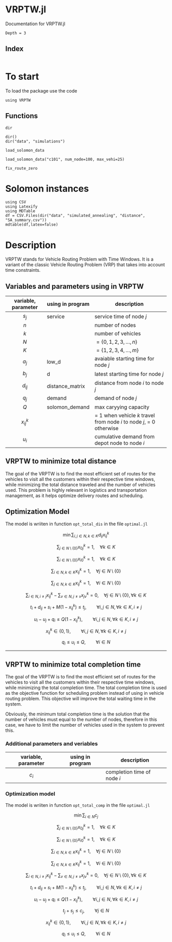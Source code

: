 # VRPTW.jl

Documentation for VRPTW.jl

```@contents
Depth = 3
```

## Index

```@index
```


# To start
To load the package use the code 

```@repl 1
using VRPTW
```

## Functions

```@docs
dir
```

```@repl 1
dir()
dir("data", "simulations")
```

```@docs
load_solomon_data
```

```@repl 1
load_solomon_data("c101", num_node=100, max_vehi=25)
```

```@docs
fix_route_zero
```

# Solomon instances

```@eval
using CSV
using Latexify
using MDTable
df = CSV.Files(dir("data", "simulated_annealing", "distance", "SA_summary.csv"))
mdtable(df,latex=false)
```

# Description

VRPTW stands for Vehicle Routing Problem with Time Windows. It is a variant of the classic Vehicle Routing Problem (VRP) that takes into account time constraints.

## Variables and parameters using in VRPTW

| variable, parameter | using in program | description                                                          |
| :-----------------: | ---------------- | -------------------------------------------------------------------- |
|        $s_j$        | service          | service time of node $j$                                             |
|         $n$         |                  | number of nodes                                                      |
|         $k$         |                  | number of vehicles                                                   |
|         $N$         |                  | $=\{0, 1, 2, 3, \dots, n\}$                                          |
|         $K$         |                  | $=\{1, 2, 3, 4, \dots, m\}$                                          |
|        $a_j$        | low_d            | avaiable starting time for node $j$                                  |
|        $b_j$        | d                | latest starting time for node $j$                                    |
|      $d_{ij}$       | distance_matrix  | distance from node $i$ to node $j$                                   |
|        $q_j$        | demand           | demand of node $j$                                                   |
|         $Q$         | solomon_demand   | max caryying capacity                                                |
|     $x_{ij}^k$      |                  | = 1 when vehicle $k$ travel from node $i$ to node $j$, = 0 otherwise |
|        $u_i$        |                  | cumulative demand from depot node to node $i$                        |

## VRPTW to minimize total distance

The goal of the VRPTW is to find the most efficient set of routes for the vehicles to visit all the customers within their respective time windows, while minimizing the total distance traveled and the number of vehicles used. This problem is highly relevant in logistics and transportation management, as it helps optimize delivery routes and scheduling.

## Optimization Model

The model is wriiten in function `opt_total_dis` in the file `optimal.jl`

```math
\min \sum_{i,j\in N, k\in K}d_{ij}x_{ij}^k 
```

```math
 \sum_{j\in N\setminus\{0\}} x_{0j}^k=1, \quad \forall k\in K
```

```math 
\sum_{i\in N\setminus\{0\}} x_{i0}^k=1, \quad \forall k\in K 
```

```math 
\sum_{i\in N, k\in K} x_{ij}^k=1, \quad \forall j\in N\setminus\{0\} 
```

```math
 \sum_{j\in N, k\in K} x_{ij}^k=1, \quad \forall i\in N\setminus\{0\} 
```

```math 
\sum_{i\in N, i\neq j} x_{ij}^k - \sum_{v\in N, j\neq v} x_{jv}^k=0, \quad \forall j\in N\setminus\{0\}, \forall k\in K
```

```math
t_i + d_{ij} + s_i + M(1-x_{ij}^k) \leq t_j, \qquad\forall i,j\in N, \forall k\in K, i\neq j
```

```math
u_i-u_j+q_i\leq Q(1-x_{ij}^k),\qquad\forall i,j\in N, \forall k\in K, i\neq j
```

```math
x_{ij}^k\in \{0,1\},\qquad\forall i,j\in N, \forall k\in K, i\neq j
```

```math
q_i\leq  u_i\leq Q,\qquad\forall i\in N
```

---

## VRPTW to minimize total completion time 

The goal of the VRPTW is to find the most efficient set of routes for the vehicles to visit all the customers within their respective time windows, while minimizing the total completion time. The total completion time is used as the objective function for scheduling problem instead of using in vehicle routing problem. This objective will improve the total waiting time in the system.

Obviously, the minimum total completion time is the solution that the number of vehicles must equal to the number of nodes, therefore in this case, we have to limit the number of vehicles used in the system to prevent this. 

### Additional parameters and veriables

| variable, parameter | using in program | description                 |
| :-----------------: | ---------------- | --------------------------- |
|       $c_{i}$       |                  | completion time of node $i$ |


### Optimization model

The model is wriiten in function `opt_total_comp` in the file `optimal.jl`

```math
   \min \sum_{i\in N} c_j
```

```math 
    \sum_{j\in N\setminus\{0\}} x_{0j}^k=1, \quad \forall k\in K
```

```math
    \sum_{i\in N\setminus\{0\}} x_{i0}^k=1, \quad \forall k\in K 
```

```math
    \sum_{i\in N, k\in K} x_{ij}^k=1, \quad \forall j\in N\setminus\{0\} 
```

```math
    \sum_{j\in N, k\in K} x_{ij}^k=1, \quad \forall i\in N\setminus\{0\} 
```

```math
    \sum_{i\in N, i\neq j} x_{ij}^k - \sum_{v\in N, j\neq v} x_{jv}^k=0, \quad \forall j\in N\setminus\{0\}, \forall k\in K 
```

```math
    t_i + d_{ij} + s_i + M(1-x_{ij}^k) \leq t_j, \qquad\forall i,j\in N, \forall k\in K, i\neq j
```

```math
    u_i-u_j+q_i\leq Q(1-x_{ij}^k),\qquad\forall i,j\in N, \forall k\in K, i\neq j
```

```math
    t_j + s_j \leq c_j,\qquad\forall j\in N
```

```math
    x_{ij}^k\in \{0,1\},\qquad\forall i,j\in N, \forall k\in K, i\neq j
```

```math
    q_i\leq  u_i\leq Q,\qquad\forall i\in N
```
